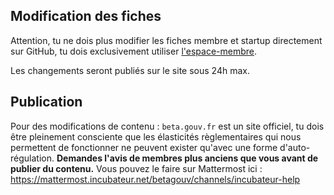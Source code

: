 ## Modification des fiches

Attention, tu ne dois plus modifier les fiches membre et startup directement sur GitHub, tu dois exclusivement utiliser [l'espace-membre](https://espace-membre.incubateur.net).

Les changements seront publiés sur le site sous 24h max.

## Publication

Pour des modifications de contenu : `beta.gouv.fr` est un site officiel, tu dois être pleinement consciente que les élasticités règlementaires qui nous permettent de fonctionner ne peuvent exister qu'avec une forme d'auto-régulation. **Demandes l'avis de membres plus anciens que vous avant de publier du contenu.**
Vous pouvez le faire sur Mattermost ici : https://mattermost.incubateur.net/betagouv/channels/incubateur-help
